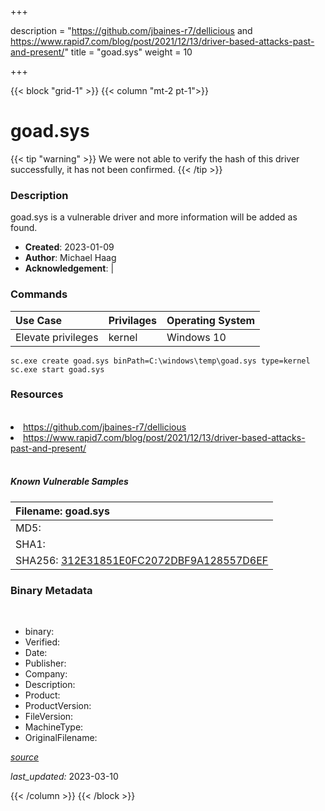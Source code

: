 +++

description = "https://github.com/jbaines-r7/dellicious and https://www.rapid7.com/blog/post/2021/12/13/driver-based-attacks-past-and-present/"
title = "goad.sys"
weight = 10

+++


{{< block "grid-1" >}}
{{< column "mt-2 pt-1">}}




# goad.sys 


{{< tip "warning" >}}
We were not able to verify the hash of this driver successfully, it has not been confirmed.
{{< /tip >}}




### Description


goad.sys is a vulnerable driver and more information will be added as found.


- **Created**: 2023-01-09
- **Author**: Michael Haag
- **Acknowledgement**:  | [](https://twitter.com/)

### Commands

| Use Case | Privilages | Operating System | 
|:---- | ---- | ---- |
| Elevate privileges | kernel | Windows 10 |

```
sc.exe create goad.sys binPath=C:\windows\temp\goad.sys type=kernel
sc.exe start goad.sys
```

### Resources
<br>


<li><a href=" https://github.com/jbaines-r7/dellicious"> https://github.com/jbaines-r7/dellicious</a></li>

<li><a href=" https://www.rapid7.com/blog/post/2021/12/13/driver-based-attacks-past-and-present/"> https://www.rapid7.com/blog/post/2021/12/13/driver-based-attacks-past-and-present/</a></li>


<br>


##### Known Vulnerable Samples

| Filename: goad.sys |
|:---- |
|MD5: <a href="https://www.virustotal.com/gui/file/{&#39;Filename&#39;: &#39;goad.sys&#39;, &#39;MD5&#39;: &#39;&#39;, &#39;SHA1&#39;: &#39;&#39;, &#39;SHA256&#39;: &#39;312E31851E0FC2072DBF9A128557D6EF&#39;}"></a>|
|SHA1: <a href="https://www.virustotal.com/gui/file/{&#39;Filename&#39;: &#39;goad.sys&#39;, &#39;MD5&#39;: &#39;&#39;, &#39;SHA1&#39;: &#39;&#39;, &#39;SHA256&#39;: &#39;312E31851E0FC2072DBF9A128557D6EF&#39;}"></a>|
|SHA256: <a href="https://www.virustotal.com/gui/file/{&#39;Filename&#39;: &#39;goad.sys&#39;, &#39;MD5&#39;: &#39;&#39;, &#39;SHA1&#39;: &#39;&#39;, &#39;SHA256&#39;: &#39;312E31851E0FC2072DBF9A128557D6EF&#39;}">312E31851E0FC2072DBF9A128557D6EF</a>|




### Binary Metadata
<br>

- binary: 
- Verified: 
- Date: 
- Publisher: 
- Company: 
- Description: 
- Product: 
- ProductVersion: 
- FileVersion: 
- MachineType: 
- OriginalFilename: 

[*source*](https://github.com/magicsword-io/LOLDrivers/tree/main/yaml/goad.sys.yml)

*last_updated:* 2023-03-10


{{< /column >}}
{{< /block >}}
